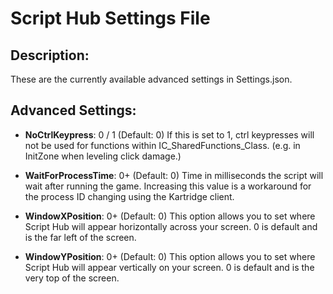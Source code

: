 # Script Hub Settings File
## Description:
These are the currently available advanced settings in Settings.json.

## Advanced Settings: 

* **NoCtrlKeypress**: 0 / 1 (Default: 0)
If this is set to 1, ctrl keypresses will not be used for functions within IC_SharedFunctions_Class. (e.g. in InitZone when leveling click damage.)

* **WaitForProcessTime**: 0+  (Default: 0)
Time in milliseconds the script will wait after running the game. Increasing this value is a workaround for the process ID changing using the Kartridge client.

* **WindowXPosition**: 0+ (Default: 0)
This option allows you to set where Script Hub will appear horizontally across your screen. 0 is default and is the far left of the screen.

* **WindowYPosition**: 0+ (Default: 0)
This option allows you to set where Script Hub will appear vertically on your screen. 0 is default and is the very top of the screen.